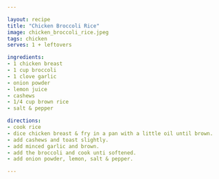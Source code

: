 ```yaml
---

layout: recipe
title: "Chicken Broccoli Rice"
image: chicken_broccoli_rice.jpeg
tags: chicken
serves: 1 + leftovers

ingredients:
- 1 chicken breast
- 1 cup broccoli
- 1 clove garlic
- onion powder
- lemon juice
- cashews
- 1/4 cup brown rice
- salt & pepper

directions:
- cook rice
- dice chicken breast & fry in a pan with a little oil until brown.
- add cashews and toast slightly.
- add minced garlic and brown.
- add the broccoli and cook unti softened.
- add onion powder, lemon, salt & pepper.

---
```

